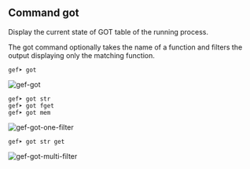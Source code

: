 ## Command got ##

Display the current state of GOT table of the running process.

The got command optionally takes the name of a function and filters 
the output displaying only the matching function.
```
gef➤ got
```

![gef-got](https://i.imgur.com/NHceezH.png)


```
gef➤ got str
gef➤ got fget
gef➤ got mem
```

![gef-got-one-filter](https://i.imgur.com/mqlWW0x.png)


```
gef➤ got str get
```

![gef-got-multi-filter](https://i.imgur.com/Z4W9s56.png)